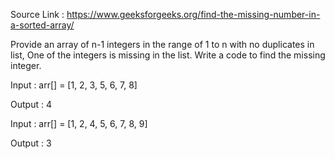 Source Link : https://www.geeksforgeeks.org/find-the-missing-number-in-a-sorted-array/

Provide an array of n-1 integers in the range of 1 to n with no duplicates in list,
One of the integers is missing in the list. Write a code to find the missing integer.

Input : arr[] = [1, 2, 3, 5, 6, 7, 8]

Output : 4

Input : arr[] = [1, 2, 4, 5, 6, 7, 8, 9]

Output : 3
